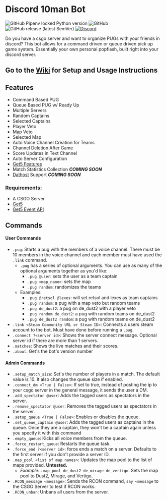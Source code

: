 # Discord 10man Bot

![GitHub Pipenv locked Python version](https://img.shields.io/github/pipenv/locked/python-version/yannickgloster/discord-10man?style=for-the-badge) ![GitHub](https://img.shields.io/github/license/yannickgloster/discord-10man?color=orange&style=for-the-badge) ![GitHub release (latest SemVer)](https://img.shields.io/github/v/release/yannickgloster/discord-10man?color=green&style=for-the-badge) [![Discord](https://img.shields.io/discord/762204302348517377?color=blue&style=for-the-badge)](https://discord.gg/aZfjp6V)

Do you have a csgo server and want to organize PUGs with your friends in discord? This bot allows for a command driven or queue driven pick up game system. Essentially your own personal popflash, built right into your discord server.

## Go to the [Wiki](https://github.com/yannickgloster/discord-10man/wiki) for Setup and Usage Instructions

## Features
- Command Based PUG
- Queue Based PUG w/ Ready Up
- Multiple Servers
- Random Captains
- Selected Captains
- Player Veto
- Map Veto
- Selected Map
- Auto Voice Channel Creation for Teams
- Channel Deletion After Game
- Score Updates in Text Channel
- Auto Server Configuration
- [Get5 Features](https://github.com/splewis/get5#get5)
- Match Statistics Collection ***COMING SOON***
- [Dathost](https://dathost.net/) Support ***COMING SOON***

### Requirements:
- A CSGO Server
- [Get5](https://github.com/splewis/get5)
- [Get5 Event API](https://github.com/yannickgloster/get5_eventapi)

## Commands
#### User Commands
- `.pug`: Starts a pug with the members of a voice channel. There must be 10 members in the voice channel and each member must have used the `.link` command.
    - `.pug` has a series of optional arguments. You can use as many of the optional arguments together as you'd like:
      - `.pug @user`: sets the user as a team captain
      - `.pug <map_name>`: sets the map
      - `.pug random`: randomizes the teams
    - Examples:
      - `.pug @retsol @lexes`: will set retsol and lexes as team captains
      - `.pug random`: a pug with a map veto but random teams
      - `.pug de_dust2`: a pug on de_dust2 with a player veto 
      - `.pug random de_dust2`: a pug with random teams on de_dust2
      - `.pug de_dust2 random`: a pug with random teams on de_dust2
- `.link <Steam Community URL or Steam ID>`: Connects a users steam account to the bot. Must have done before running a `.pug`.
- `.connect ?<server id>`: Shows the server connect message. Optional server id if there are more than 1 servers.
- `.matches`: Shows the live matches and their scores.
- `.about`: Get's the bot's version number

#### Admin Commands
- `.setup_match_size`: Set's the number of players in a match. The default value is 10. It also changes the queue size if enabled.
- `.connect_dm <True | False>`: If set to true, instead of posting the ip to your csgo server in the general message, it sends the user a DM.
- `.add_spectator @user`: Adds the tagged users as spectators in the server.
- `.remove_spectator @user`: Removes the tagged users as spectators in the server.
- `.setup_queue <True | False>`: Enables or disables the queue.
- `.set_queue_captain @user`: Adds the tagged users as captains in the queue. Once they are a captain, they won't be a captain again unless you specify it with this command
- `.empty_queue`: Kicks all voice members from the queue.
- `.force_restart_queue`: Restarts the queue task.
- `.force_end ?<server id>`: force ends a match on a server. Defaults to the first server if you don't provide a server ID.
- `.map_pool <list of map names>`: Updates the map pool to the list of maps provided. **Untested.**
    - *Example:* `.map_pool de_dust2 de_mirage de_vertigo`: Sets the map pool to Dust2, Mirage, and Vertigo.
- `.RCON_message <message>`: Sends the RCON command, `say <message` to the CSGO Server to test if RCON works.
- `.RCON_unban`: Unbans all users from the server.
